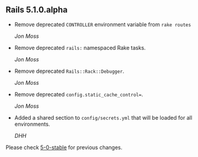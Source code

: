 ## Rails 5.1.0.alpha ##

*   Remove deprecated `CONTROLLER` environment variable from `rake routes`

    *Jon Moss*

*   Remove deprecated `rails:` namespaced Rake tasks.

    *Jon Moss*

*   Remove deprecated `Rails::Rack::Debugger`.

    *Jon Moss*

*   Remove deprecated `config.static_cache_control=`.

    *Jon Moss*

*   Added a shared section to `config/secrets.yml` that will be loaded for all environments.

    *DHH*

Please check [5-0-stable](https://github.com/rails/rails/blob/5-0-stable/railties/CHANGELOG.md) for previous changes.
